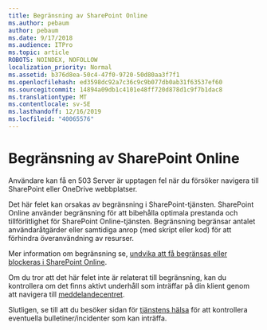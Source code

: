 ```yaml
---
title: Begränsning av SharePoint Online
ms.author: pebaum
author: pebaum
ms.date: 9/17/2018
ms.audience: ITPro
ms.topic: article
ROBOTS: NOINDEX, NOFOLLOW
localization_priority: Normal
ms.assetid: b376d8ea-50c4-47f0-9720-50d80aa3f7f1
ms.openlocfilehash: ed3598dc92a7c36c9c9b077db0ab31f63537ef60
ms.sourcegitcommit: 14894a09db1c4101e48ff720d878d1c9f7b1dac8
ms.translationtype: MT
ms.contentlocale: sv-SE
ms.lasthandoff: 12/16/2019
ms.locfileid: "40065576"
---
```

# <a name="sharepoint-online-throttling"></a>Begränsning av SharePoint Online

Användare kan få en 503 Server är upptagen fel när du försöker navigera till SharePoint eller OneDrive webbplatser. 

Det här felet kan orsakas av begränsning i SharePoint-tjänsten. SharePoint Online använder begränsning för att bibehålla optimala prestanda och tillförlitlighet för SharePoint Online-tjänsten. Begränsning begränsar antalet användaråtgärder eller samtidiga anrop (med skript eller kod) för att förhindra överanvändning av resurser. 

Mer information om begränsning se, [undvika att få begränsas eller blockeras i SharePoint Online](https://docs.microsoft.com/sharepoint/dev/general-development/how-to-avoid-getting-throttled-or-blocked-in-sharepoint-online).

Om du tror att det här felet inte är relaterat till begränsning, kan du kontrollera om det finns aktivt underhåll som inträffar på din klient genom att navigera till [meddelandecentret](https://portal.office.com/adminportal/home#/MessageCenter).

 Slutligen, se till att du besöker sidan för [tjänstens hälsa](https://portal.office.com/adminportal/home#/servicehealth) för att kontrollera eventuella bulletiner/incidenter som kan inträffa.

